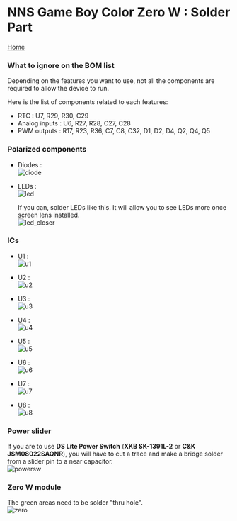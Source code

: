 # NNS Game Boy Color Zero W : Solder Part

[Home](https://github.com/porcinus/NNS-Game-Boy-Color-Zero-W/)  

### What to ignore on the BOM list
Depending on the features you want to use, not all the components are required to allow the device to run.  

Here is the list of components related to each features:  
- RTC : U7, R29, R30, C29  
- Analog inputs : U6, R27, R28, C27, C28  
- PWM outputs : R17, R23, R36, C7, C8, C32, D1, D2, D4, Q2, Q4, Q5  

### Polarized components
- Diodes :  
![diode](images/solder/diode.jpg)  

- LEDs :  
![led](images/solder/led.jpg)  

  If you can, solder LEDs like this. It will allow you to see LEDs more once screen lens installed.  
  ![led_closer](images/solder/led_closer.jpg)  


### ICs
- U1 :  
![u1](images/solder/u1.jpg)  

- U2 :  
![u2](images/solder/u2.jpg)  

- U3 :  
![u3](images/solder/u3.jpg)  

- U4 :  
![u4](images/solder/u4.jpg)  

- U5 :  
![u5](images/solder/u5.jpg)  

- U6 :  
![u6](images/solder/u6.jpg)  

- U7 :  
![u7](images/solder/u7.jpg)  

- U8 :  
![u8](images/solder/u8.jpg)  


### Power slider
If you are to use **DS Lite Power Switch** (**XKB SK-1391L-2** or **C&K JSM08022SAQNR**), you will have to cut a trace and make a bridge solder from a slider pin to a near capacitor.  
![powersw](images/solder/powersw.jpg)  


### Zero W module
The green areas need to be solder "thru hole".  
![zero](images/solder/zero.jpg)  


